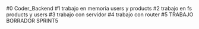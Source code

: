 #0 Coder_Backend
#1 trabajo en memoria users y products 
#2 trabajo en fs products y users
#3 trabajo con servidor
#4 trabajo con router
#5 TRABAJO BORRADOR SPRINT5